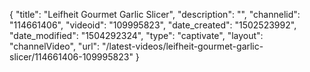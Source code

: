 {
    "title": "Leifheit Gourmet Garlic Slicer",
    "description": "",
    "channelid": "114661406",
    "videoid": "109995823",
    "date_created": "1502523992",
    "date_modified": "1504292324",
    "type": "captivate",
    "layout": "channelVideo",
    "url": "\/latest-videos\/leifheit-gourmet-garlic-slicer\/114661406-109995823"
}